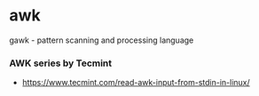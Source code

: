 # awk

gawk - pattern scanning and processing language

### AWK series by Tecmint

- https://www.tecmint.com/read-awk-input-from-stdin-in-linux/
